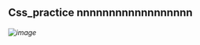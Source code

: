 ## Css_practice nnnnnnnnnnnnnnnnnn
###### ![image](https://github.com/user-attachments/assets/846b2cf8-bba1-47d6-b679-d74dc75951ce) 

